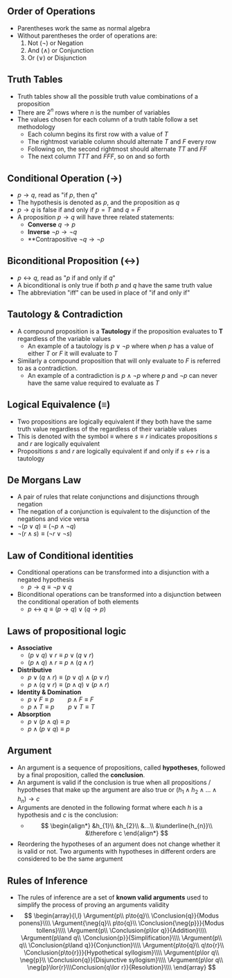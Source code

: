 ## Order of Operations
- Parentheses work the same as normal algebra
- Without parentheses the order of operations are:
	1. Not ($\neg{}$) or Negation
	2. And ($\land$) or Conjunction
	3. Or ($\lor$) or Disjunction

## Truth Tables
- Truth tables show all the possible truth value combinations of a proposition
- There are $2^n$ rows where $n$ is the number of variables
- The values chosen for each column of a truth table follow a set methodology
	- Each column begins its first row with a value of $T$
	- The rightmost variable column should alternate $T$ and $F$ every row
	- Following on, the second rightmost should alternate $TT$ and $FF$
	- The next column $TTT$ and $FFF$, so on and so forth

## Conditional Operation ($\rightarrow$)
- $p \rightarrow q$, read as "if $p$, then $q$"
- The hypothesis is denoted as $p$, and the proposition as $q$
- $p \rightarrow q$ is false if and only if $p=T$ and $q=F$
- A proposition $p \rightarrow q$ will have three related statements:
	- **Converse** $q \rightarrow p$
	- **Inverse** $\neg{p}\rightarrow \neg{q}$
	- **Contrapositive $\neg{q}\rightarrow \neg{p}$

## Biconditional Proposition ($\leftrightarrow$)
- $p \leftrightarrow q$, read as "$p$ if and only if $q$"
- A biconditional is only true if both $p$ and $q$ have the same truth value
- The abbreviation "iff" can be used in place of "if and only if"

## Tautology & Contradiction
- A compound proposition is a **Tautology** if the proposition evaluates to **T** regardless of the variable values
	- An example of a tautology is $p \lor \neg{p}$ where when $p$ has a value of either $T$ or $F$ it will evaluate to $T$
- Similarly a compound proposition that will only evaluate to $F$ is referred to as a contradiction.
	- An example of a contradiction is $p \land \neg{p}$ where $p$ and $\neg{p}$ can never have the same value required to evaluate as $T$

## Logical Equivalence ($\equiv$)
  - Two propositions are logically equivalent if they both have the same truth value regardless of the regardless of their variable values
  - This is denoted with the symbol $\equiv$ where $s \equiv r$ indicates propositions $s$ and $r$ are logically equivalent
  - Propositions $s$ and $r$ are logically equivalent if and only if $s \leftrightarrow r$ is a tautology

## De Morgans Law
- A pair of rules that relate conjunctions and disjunctions through negation
- The negation of a conjunction is equivalent to the disjunction of the negations and vice versa
- $\neg{(p \lor q)} \equiv (\neg{p}\land \neg{q})$
- $\neg{(r \land s)} \equiv (\neg{r}\lor \neg{s})$

## Law of Conditional identities
- Conditional operations can be transformed into a disjunction with a negated hypothesis
	- $p \rightarrow q \equiv \neg{p} \lor q$
- Biconditional operations can be transformed into a disjunction between the conditional operation of both elements
	- $p \leftrightarrow q \equiv (p \rightarrow q) \lor (q \rightarrow p)$

## Laws of propositional logic
- **Associative**
	- $(p \lor q)\lor r \equiv p \lor (q \lor r)$
	- $(p \land q)\land r \equiv p \land (q \land r)$
- **Distributive**
	- $p \lor (q \land r)\equiv(p \lor q)\land (p \lor r)$
	- $p \land (q \lor r)\equiv(p \land q)\lor (p \land r)$
- **Identity & Domination**
	- $p \lor F \equiv p \qquad p \land F \equiv F$
	- $p \land T \equiv p \qquad p \lor T \equiv T$
- **Absorption**
	- $p \lor (p \land q) \equiv p$
	- $p \land (p \lor q) \equiv p$

## Argument
- An argument is a sequence of propositions, called **hypotheses**, followed by a final proposition, called the **conclusion**.
- An argument is valid if the conclusion is true when all propositions / hypotheses that make up the argument are also true or $(h_{1}\land h_{2}\land...\land h_{n})\rightarrow c$
- Arguments are denoted in the following format where each $h$ is a hypothesis and $c$ is the conclusion:
	- $$
\begin{align*}
&h_{1}\\
&h_{2}\\
&...\\
&\underline{h_{n}}\\
&\therefore c
\end{align*}
$$
- Reordering the hypotheses of an argument does not change whether it is valid or not. Two arguments with hypotheses in different orders are considered to be the same argument

## Rules of Inference
- The rules of inference are a set of **known valid arguments** used to simplify the process of proving an arguments validity
- $\newcommand{\Conclusion}[1]{ \hline\therefore\,#1 }$ $\newcommand{\Argument}[2]{ \begin{array}{l}#1\end{array}&&\text{#2} }$ $$
\begin{array}{l,l}
\Argument{p\\ p\to{q}\\ \Conclusion{q}}{Modus ponens}\\\\
\Argument{\neg{q}\\ p\to{q}\\ \Conclusion{\neg{p}}}{Modus tollens}\\\\
\Argument{p\\ \Conclusion{p\lor q}}{Addition}\\\\
\Argument{p\land q\\ \Conclusion{p}}{Simplification}\\\\
\Argument{p\\ q\\ \Conclusion{p\land q}}{Conjunction}\\\\
\Argument{p\to{q}\\ q\to{r}\\ \Conclusion{p\to{r}}}{Hypothetical syllogism}\\\\
\Argument{p\lor q\\ \neg{p}\\ \Conclusion{q}}{Disjunctive syllogism}\\\\
\Argument{p\lor q\\ \neg{p}\lor{r}\\\Conclusion{q\lor r}}{Resolution}\\\\
\end{array}
$$
